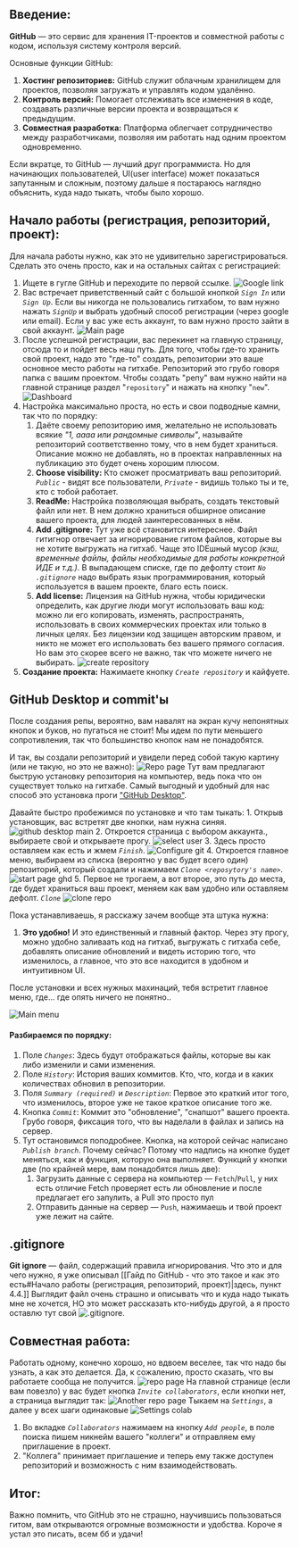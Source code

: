 ## Введение:

**GitHub** — это сервис для хранения IT-проектов и совместной  работы с кодом, используя систему контроля версий.

Основные функции GitHub:
1. **Хостинг репозиториев:** GitHub служит облачным хранилищем для проектов, позволяя загружать и управлять кодом удалённо.
2. **Контроль версий:** Помогает отслеживать все изменения в коде, создавать различные версии проекта и возвращаться к предыдущим.
3. **Совместная разработка:** Платформа облегчает сотрудничество между разработчиками, позволяя им работать над одним проектом одновременно.

Если вкратце, то GitHub — лучший друг программиста. Но для начинающих пользователей, UI(user interface) может показаться запутанным и сложным, поэтому дальше я постараюсь наглядно объяснить, куда надо тыкать, чтобы было хорошо.

## Начало работы (регистрация, репозиторий, проект):

Для начала работы нужно, как это не удивительно зарегистрироваться. Сделать это очень просто, как и на остальных сайтах с регистрацией:
1. Ищете в гугле GitHub и переходите по первой ссылке.
	![Google link](./resourses/google_link.png)
2. Вас встречает приветственный сайт с большой кнопкой *`Sign In`* или *`Sign Up`*.  Если вы никогда не пользовались гитхабом, то вам нужно нажать *`SignUp`* и выбрать удобный способ регистрации (через google или email). Если у вас уже есть аккаунт, то вам нужно просто зайти в свой аккаунт.
	![Main page](./resourses/main_page.png)
3. После успешной регистрации, вас перекинет на главную страницу, отсюда то и пойдет весь наш путь. Для того, чтобы где-то хранить свой проект, надо это "где-то" создать, репозитории это ваше основное место работы на гитхабе. Репозиторий это грубо говоря папка с вашим проектом. Чтобы создать "репу" вам нужно найти на главной странице раздел "`repository`" и нажать на кнопку "`new`".
	![Dashboard](./resourses/dashboard.png)
4. Настройка максимально проста, но есть и свои подводные камни, так что по порядку: 
	1. Даёте своему репозиторию имя, желательно не использовать всякие *"1, аааа или рандомные символы"*, называйте репозиторий соответственно тому, что в нем будет храниться. Описание можно не добавлять, но в проектах направленных на публикацию это будет очень хорошим плюсом.
	2. **Choose visibility:** Кто сможет просматривать ваш репозиторий. *`Public`* - видят все пользователи, *`Private`* - видишь только ты и те, кто с тобой работает.
	3. **ReadMe:** Настройка позволяющая выбрать, создать текстовый файл или нет. В нем должно храниться обширное описание вашего проекта, для людей заинтересованных в нём.
	4. **Add .gitignore:** Тут уже всё становится интереснее. Файл гитигнор отвечает за игнорирование гитом файлов, которые вы не хотите выгружать на гитхаб. Чаще это IDEшный мусор *(кэш, временные файлы, файлы необходимые для работы конкретной ИДЕ и т.д.)*. В выпадающем списке, где по дефолту стоит *`No .gitignore`* надо выбрать язык программирования, который используется в вашем проекте, благо есть поиск.
	5. **Add license:** Лицензия на GitHub нужна, чтобы юридически определить, как другие люди могут использовать ваш код: можно ли его копировать, изменять, распространять, использовать в своих коммерческих проектах или только в личных целях. Без лицензии код защищен авторским правом, и никто не может его использовать без вашего прямого согласия. Но вам это скорее всего не важно, так что можете ничего не выбирать.
	![create repository](./resourses/create_repository.png)
5. **Создание проекта:** Нажимаете кнопку *`Create repository`* и кайфуете.

## GitHub Desktop и commit'ы

После создания репы, вероятно, вам навалят на экран кучу непонятных кнопок и буков, но пугаться не стоит! Мы идем по пути меньшего сопротивления, так что большинство кнопок нам не понадобятся.

И так, вы создали репозиторий и увидели перед собой такую картину (или не такую, но это не важно):
![Repo page](./resourses/repo_page.png)
Тут вам предлагают быструю установку репозитория на компьютер, ведь пока что он существует только на гитхабе. Самый выгодный и удобный для нас способ это установка проги ["GitHub Desktop"](https://desktop.github.com/download/). 

Давайте быстро пробежимся по установке и что там тыкать:
	1. Открыв установщик, вас встретят две кнопки, нам нужна синяя.
		![github desktop main](./resourses/github_desktop_main.png)
	2. Откроется страница с выбором аккаунта., выбираете свой и открываете прогу.
		![select user](./resourses/select_user.png)
	3. Здесь просто оставляем как есть и жмем *`Finish`*.
		![Configure git](./resourses/configure_git.png)
	4. Откроется главное меню, выбираем из списка (вероятно у вас будет всего один) репозиторий, который создали и нажимаем *`Clone <reposytory's name>`*.
		![start page ghd](./resourses/start_page_ghd.png)
	5. Первое не трогаем, а вот второе, это путь до места, где будет храниться ваш проект, меняем как вам удобно или оставляем дефолт. *`Clone`*
	 ![clone repo](./resourses/clon_repo.png)


Пока устанавливаешь, я расскажу зачем вообще эта штука нужна:
1. **Это удобно!** И это единственный и главный фактор. Через эту прогу, можно удобно заливаать код на гитхаб, выгружать с гитхаба себе, добавлять описание обновлений и видеть историю того, что изменилось, а главное, что это все находится в удобном и интуитивном UI. 

После установки и всех нужных махинаций, тебя встретит главное меню, где... где опять ничего не понятно..

![Main menu](./resourses/main_menu.png)
#### Разбираемся по порядку:
1. Поле *`Changes`*: Здесь будут отображаться файлы, которые вы как либо изменили и сами изменения.
2. Поле *`History`*: История ваших коммитов. Кто, что, когда и в каких количествах обновил в репозитории.
3. Поля *`Summary (required)`* и *`Description`*: Первое это краткий итог того, что изменилось, второе уже не такое краткое описание того же.
4. Кнопка *`Commit`*: Коммит это "обновление", "снапшот" вашего проекта. Грубо говоря, фиксация того, что вы наделали в файлах и запись на сервер.
5. Тут остановимся поподробнее. Кнопка, на которой сейчас написано *`Publish branch`*. Почему сейчас? Потому что надпись на кнопке будет меняться, как и функция, которую она выполняет. Функций у кнопки две (по крайней мере, вам понадобятся лишь две):
	1. Загрузить данные с сервера на компьютер — `Fetch`/`Pull`, у них есть отличие Fetch проверяет есть ли обновление и после предлагает его запулить, а Pull это просто пул
	2. Отправить данные на сервер — `Push`, нажимаешь и твой проект уже лежит на сайте.

## .gitignore

**Git ignore** — файл, содержащий правила игнорирования. Что это и для чего нужно, я уже описывал [[Гайд по GitHub - что это такое и как это есть#Начало работы (регистрация, репозиторий, проект)|здесь, пункт 4.4.]] Выглядит файл очень страшно и описывать что и куда надо тыкать мне не хочется, НО это может рассказать кто-нибудь другой, а я просто оставлю тут свой  ![.gitignore](./resourses/.gitignore). 

## Совместная работа:

Работать одному, конечно хорошо, но вдвоем веселее, так что надо бы узнать, а как это делается. Да, к сожалению, просто сказать, что вы работаете сообща не получится.
![repo page](./resourses/repo_page.png)
На главной странице (если вам повезло) у вас будет кнопка *`Invite collaborators`*, если кнопки нет, а страница выглядит так:
![Another repo page](./resourses/another_repo_page.png)
Тыкаем на *`Settings`*, а далее у всех шаги одинаковые ![Settings colab](./resourses/settings_collab.png)

1. Во вкладке *`Collaborators`* нажимаем на кнопку *`Add people`*, в поле поиска пишем никнейм вашего "коллеги" и отправляем ему приглашение в проект.
2. "Коллега" принимает приглашение и теперь ему также доступен репозиторий и возможность с ним взаимодействовать.
## Итог:

Важно помнить, что GitHub это не страшно, научившись пользоваться гитом, вам открываются огромные возможности и удобства. Короче я устал это писать, всем бб и удачи! 
